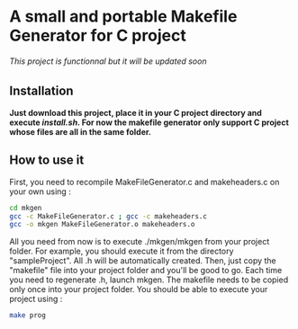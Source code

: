 # A small and portable Makefile Generator for C project
###### This project is functionnal but it will be updated soon

## Installation

**Just download this project, place it in your C project directory and execute *install.sh*. For now the makefile generator only support C project whose files are all in the same folder.**

## How to use it

First, you need to recompile MakeFileGenerator.c and makeheaders.c on your own using : 
```BASH
cd mkgen
gcc -c MakeFileGenerator.c ; gcc -c makeheaders.c
gcc -o mkgen MakeFileGenerator.o makeheaders.o
```
All you need from now is to execute ./mkgen/mkgen from your project folder. 
For example, you should execute it from the directory "sampleProject". All .h will be automatically created. Then, just copy the "makefile" file into your project folder and you'll be good to go. 
Each time you need to regenerate .h, launch mkgen. 
The makefile needs to be copied only once into your project folder. 
You should be able to execute your project using : 
```BASH
make prog
```
